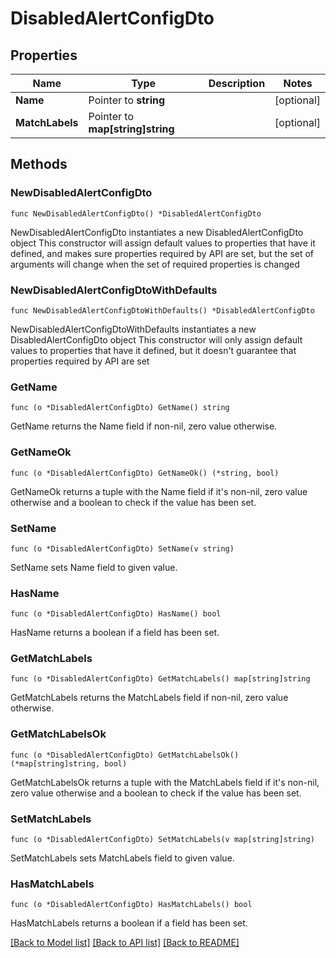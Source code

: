 # DisabledAlertConfigDto

## Properties

Name | Type | Description | Notes
------------ | ------------- | ------------- | -------------
**Name** | Pointer to **string** |  | [optional] 
**MatchLabels** | Pointer to **map[string]string** |  | [optional] 

## Methods

### NewDisabledAlertConfigDto

`func NewDisabledAlertConfigDto() *DisabledAlertConfigDto`

NewDisabledAlertConfigDto instantiates a new DisabledAlertConfigDto object
This constructor will assign default values to properties that have it defined,
and makes sure properties required by API are set, but the set of arguments
will change when the set of required properties is changed

### NewDisabledAlertConfigDtoWithDefaults

`func NewDisabledAlertConfigDtoWithDefaults() *DisabledAlertConfigDto`

NewDisabledAlertConfigDtoWithDefaults instantiates a new DisabledAlertConfigDto object
This constructor will only assign default values to properties that have it defined,
but it doesn't guarantee that properties required by API are set

### GetName

`func (o *DisabledAlertConfigDto) GetName() string`

GetName returns the Name field if non-nil, zero value otherwise.

### GetNameOk

`func (o *DisabledAlertConfigDto) GetNameOk() (*string, bool)`

GetNameOk returns a tuple with the Name field if it's non-nil, zero value otherwise
and a boolean to check if the value has been set.

### SetName

`func (o *DisabledAlertConfigDto) SetName(v string)`

SetName sets Name field to given value.

### HasName

`func (o *DisabledAlertConfigDto) HasName() bool`

HasName returns a boolean if a field has been set.

### GetMatchLabels

`func (o *DisabledAlertConfigDto) GetMatchLabels() map[string]string`

GetMatchLabels returns the MatchLabels field if non-nil, zero value otherwise.

### GetMatchLabelsOk

`func (o *DisabledAlertConfigDto) GetMatchLabelsOk() (*map[string]string, bool)`

GetMatchLabelsOk returns a tuple with the MatchLabels field if it's non-nil, zero value otherwise
and a boolean to check if the value has been set.

### SetMatchLabels

`func (o *DisabledAlertConfigDto) SetMatchLabels(v map[string]string)`

SetMatchLabels sets MatchLabels field to given value.

### HasMatchLabels

`func (o *DisabledAlertConfigDto) HasMatchLabels() bool`

HasMatchLabels returns a boolean if a field has been set.


[[Back to Model list]](../README.md#documentation-for-models) [[Back to API list]](../README.md#documentation-for-api-endpoints) [[Back to README]](../README.md)


